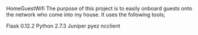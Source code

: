 HomeGuestWifi
The purpose of this project is to easily onboard guests onto the network who come into my house. It uses the following tools;

Flask 0.12.2 Python 2.7.3 Juniper pyez ncclient
